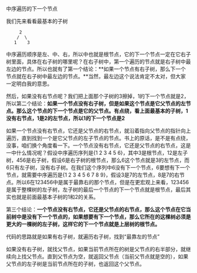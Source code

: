 中序遍历的下一个节点

我们先来看看最基本的子树

```
 	 2
 	/  \
   1    3
```

中序遍历顺序是左、中、右，所以中也就是根节点，它的下一个节点一定在它右子树里面，具体在右子树的哪里呢？在右子树中，第一个遍历的节点就是右子树中最左边的节点。所以也就有了第一个结论：**如果一个节点有右子树，那么下一个节点就在右子树中最左边的节点。**当然，最左边这个说法肯定不太对，但大家一定明白我的意思。

然后，如果没有右节点呢？我们把上面那个子树的3擦掉，1的下一个节点就是2，所以第二个结论：**如果一个节点没有右子树，但是如果这个节点是它父节点的左节点。那么这个节点的下一个节点是它的父节点。有点绕，看上面最基本的子树，1没有右节点，1是2的左节点，所以1的下一个节点是2**

如果一个节点没有右节点，它还是父节点的右节点，就沿着指向父节点的指针向上遍历，直到找到一个是它父节点的左子节点的节点。书上的原话，是不是有点绕，没事，咱们换个角度看一下。一个节点没有右节点，它还是父节点的右节点，这是一中什么情况呢？假设中序遍历序列是{1 2 3 4 5 6}，其中3是根节点，12是左子树，456是右子树，假设6是右子树的根节点，那么6这个节点就是3的左节点，而6只有左子树，没有右子树。在我们这个序列中6没有下一个节点，6要想有下一个节点，就需要中序遍历是{1 2 3 4 5 6 7 8 9}，假设3是7的左节点，8是7的右节点。所以6在123456中是属于最靠右的那个节点，但是在更宏观上来看，123456是属于整棵树的左子树，左子树的最后一个节点的下一个节点就是根节点，最后其实也就是前面最基本子树的1和2的关系。

第三个结论：**一个节点没有右节点，它还是父节点的右节点，那么这个节点在它当前树中是没有下一个节点的，如果想要有下一个节点，那么它所在的这棵树必须是更大的一棵树的左子树，这样它的下一个节点就是上层树的根节点。**



代码的思路就是如果有右子树，就遍历右子树，找到“最靠左的节点”

如果没有右子树，就找父节点，如果当前节点所在的树是父节点的右半部分，就继续向上找父节点。直到父节点为空，就返回父节点（当前父节点就是空的），如果父节点的左子树是当前节点所在的子树，也返回这个父节点。